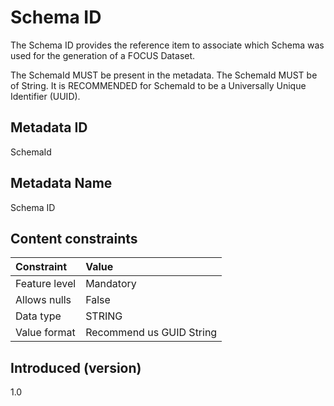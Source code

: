 # Schema ID

The Schema ID provides the reference item to associate which Schema was used for the generation of a FOCUS Dataset.

The SchemaId MUST be present in the metadata. The SchemaId MUST be of String. It is RECOMMENDED for SchemaId to be a Universally Unique Identifier (UUID).

## Metadata ID

SchemaId

## Metadata Name

Schema ID

## Content constraints

| Constraint    | Value                    |
|:--------------|:-------------------------|
| Feature level | Mandatory                |
| Allows nulls  | False                    |
| Data type     | STRING                   |
| Value format  | Recommend us GUID String |

## Introduced (version)

1.0
